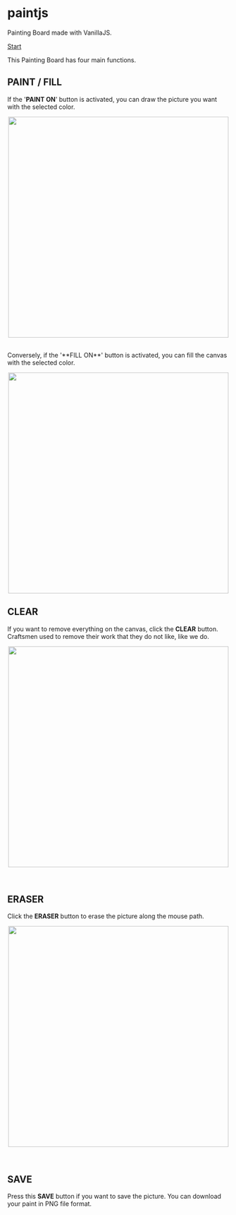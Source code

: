 # paintjs
Painting Board made with VanillaJS. 

[Start](https://hwahyeon.github.io/paintjs/)

This Painting Board has four main functions.

## PAINT / FILL
If the '**PAINT ON**' button is activated, you can draw the picture you want with the selected color.

<p align="center"><img src="https://blog.kakaocdn.net/dn/SAGzj/btrD9GwVUw5/eAqvOlZ8DNefnLA8v96hk1/img.gif" width="500"></p>
</br>
Conversely, if the '**FILL ON**' button is activated, you can fill the canvas with the selected color.
<p align="center"><img src="https://blog.kakaocdn.net/dn/b5EJty/btrEaOIeRtq/3ctcUBDluHQ7Mmux8LpiV1/img.gif" width="500"></p>

## CLEAR
If you want to remove everything on the canvas, click the **CLEAR** button. Craftsmen used to remove their work that they do not like, like we do.
<p align="center"><img src="https://blog.kakaocdn.net/dn/bcbI0P/btrEaNo2Gim/jNlgfamvsv8U6bDKGyZitK/img.gif" width="500"></p>
</br>

## ERASER
Click the **ERASER** button to erase the picture along the mouse path.
<p align="center"><img src="https://blog.kakaocdn.net/dn/vV7f9/btrEeJydgIL/VN4eaD4TlofQcnY5YbqldK/img.gif" width="500"></p>
</br>

## SAVE
Press this **SAVE** button if you want to save the picture. You can download your paint in PNG file format.

